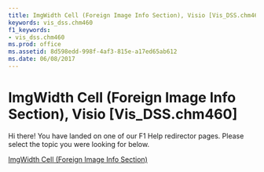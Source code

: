 ```yaml
---
title: ImgWidth Cell (Foreign Image Info Section), Visio [Vis_DSS.chm460]
keywords: vis_dss.chm460
f1_keywords:
- vis_dss.chm460
ms.prod: office
ms.assetid: 8d598edd-998f-4af3-815e-a17ed65ab612
ms.date: 06/08/2017
---
```



# ImgWidth Cell (Foreign Image Info Section), Visio [Vis_DSS.chm460]

Hi there! You have landed on one of our F1 Help redirector pages. Please select the topic you were looking for below.

[ImgWidth Cell (Foreign Image Info Section)](http://msdn.microsoft.com/library/b57fb962-0b3e-f2e5-3b88-3edf33e40496%28Office.15%29.aspx)


